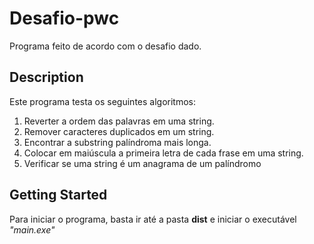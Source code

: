 
# Desafio-pwc

Programa feito de acordo com o desafio dado.

## Description

Este programa testa os seguintes algoritmos:
 1. Reverter a ordem das palavras em uma string.
 2. Remover caracteres duplicados em um string.
 3. Encontrar a substring palíndroma mais longa.
 4. Colocar em maiúscula a primeira letra de cada frase em uma string.
 5. Verificar se uma string é um anagrama de um palíndromo

## Getting Started
Para iniciar o programa, basta ir até a pasta **dist** e iniciar o executável *"main.exe"*


